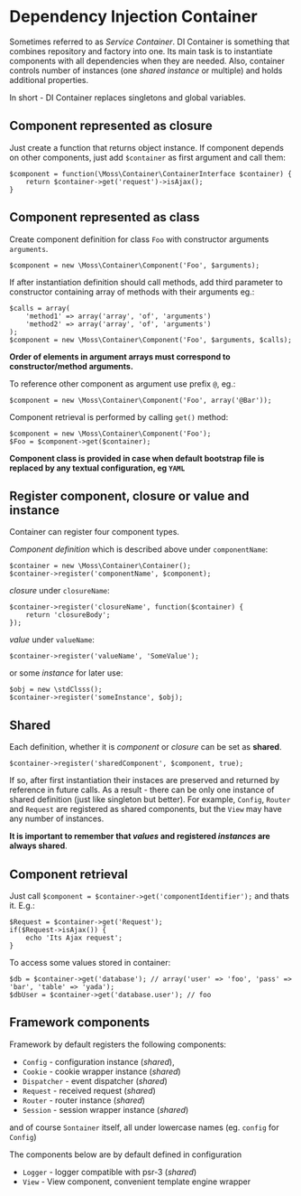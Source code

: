 # Dependency Injection Container

Sometimes referred to as _Service Container_. DI Container is something that combines repository and factory into one.
Its main task is to instantiate components with all dependencies when they are needed.
Also, container controls number of instances (one _shared instance_ or multiple) and holds additional properties.

In short - DI Container replaces singletons and global variables.

## Component represented as closure

Just create a function that returns object instance.
If component depends on other components, just add `$container` as first argument and call them:

	$component = function(\Moss\Container\ContainerInterface $container) {
		return $container->get('request')->isAjax();
	}

## Component represented as class

Create component definition for class `Foo` with constructor arguments `arguments`.

	$component = new \Moss\Container\Component('Foo', $arguments);

If after instantiation definition should call methods, add third parameter to constructor containing array of methods with their arguments eg.:

	$calls = array(
		'method1' => array('array', 'of', 'arguments')
		'method2' => array('array', 'of', 'arguments')
	);
	$component = new \Moss\Container\Component('Foo', $arguments, $calls);

**Order of elements in argument arrays must correspond to constructor/method arguments.**

To reference other component as argument use prefix `@`, eg.:

	$component = new \Moss\Container\Component('Foo', array('@Bar'));

Component retrieval is performed by calling `get()` method:

	$component = new \Moss\Container\Component('Foo');
	$Foo = $component->get($container);

**Component class is provided in case when default bootstrap file is replaced by any textual configuration, eg `YAML`**

## Register component, closure or value and instance

Container can register four component types.

_Component definition_ which is described above under `componentName`:

	$container = new \Moss\Container\Container();
	$container->register('componentName', $component);

_closure_ under `closureName`:

	$container->register('closureName', function($container) {
		return 'closureBody';
	});

_value_ under `valueName`:

	$container->register('valueName', 'SomeValue');

or some _instance_ for later use:

	$obj = new \stdClsss();
	$container->register('someInstance', $obj);

## Shared

Each definition, whether it is _component_ or _closure_ can be set as **shared**.

	$container->register('sharedComponent', $component, true);

If so, after first instantiation their instaces are preserved and returned by reference in future calls.
As a result - there can be only one instance of shared definition (just like singleton but better).
For example, `Config`, `Router` and `Request` are registered as shared components, but the `View` may have any number of instances.

**It is important to remember that _values_ and registered _instances_ are always shared**.

## Component retrieval

Just call `$component = $container->get('componentIdentifier');` and thats it.
E.g.:

	$Request = $container->get('Request');
	if($Request->isAjax()) {
		echo 'Its Ajax request';
	}

To access some values stored in container:

	$db = $container->get('database'); // array('user' => 'foo', 'pass' => 'bar', 'table' => 'yada');
	$dbUser = $container->get('database.user'); // foo

## Framework components

Framework by default registers the following components:

 * `Config` - configuration instance (_shared_),
 * `Cookie` - cookie wrapper instance (_shared_)
 * `Dispatcher` - event dispatcher (_shared_)
 * `Request` - received request (_shared_)
 * `Router` - router instance (_shared_)
 * `Session` - session wrapper instance (_shared_)

 and of course `Sontainer` itself, all under lowercase names (eg. `config` for `Config`)

The components below are by default defined in configuration

 * `Logger` - logger compatible with psr-3 (_shared_)
 * `View` - View component, convenient template engine wrapper